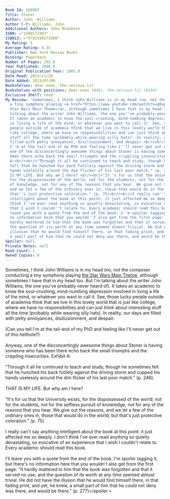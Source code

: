 ```yaml
---
Book Id: 166997
Title: Stoner
Author: John  Williams
Author l-f: Williams, John
Additional Authors: John McGahern
ISBN: ="1590171993"
ISBN13: ="9781590171998"
My Rating: 5
Average Rating: 4.35
Publisher: New York Review Books
Binding: Paperback
Number of Pages: 292.0
Year Published: 2006.0
Original Publication Year: 1965.0
Date Read: 2013/11/20
Date Added: 2013/07/09
Bookshelves: dear-ones, the-serious-lit
Bookshelves with positions: dear-ones (#38), the-serious-lit (#154)
Exclusive Shelf: read
My Review: 'Sometimes, I think John Williams is in my head (no, not the composer conducting
  a tiny symphony playing <a href="https://www.youtube.com/watch?v=g0uplUvP_Qg">the
  Star Wars Main Theme</a>, although sometimes I have that in my head too. But I''m
  talking about the writer John Williams, the one you''ve probably never heard of).
  It takes an academic to know the soul-crushing, mind-numbing depression involved
  in living a life of the mind, or whatever you want to call it. See, those lucky
  people outside of academia think that we live in this lovely world that is just
  like college, where we have no responsibilities and can just think about interesting
  stuff all the time (probably while wearing silly hats). In reality, our days are
  filled with petty annoyances, disillusionment, and despair.<br/><br/>(Can you tell
  I''m at the tail-end of my PhD and feeling like I''ll never get out of this hellhole?)<br/><br/>Anyway,
  one of the disconcertingly awesome things about Stoner is having someone who has
  been there echo back the small triumphs and the crippling insecurities. Exhibit
  A:<br/><br/>"Through it all he continued to teach and study, though he sometimes
  felt that he hunched his back futilely against the driving storm and cupped his
  hands uselessly around the dim flicker of his last poor match." (p. 246).<br/><br/>THAT
  IS MY LIFE. But why am I here? <br/><br/>"It''s for us that the University exists,
  for the dispossessed of the world; not for the students, not for the selfless pursuit
  of knowledge, not for any of the reasons that you hear. We give out the reasons,
  and we let a few of the ordinary ones in, those that would do in the world; but
  that''s just protective coloration." (p. 75)<br/><br/>I really can''t say anything
  intelligent about the book at this point: it just affected me so deeply. I don''t
  think I''ve ever read anything so quietly devastating, so evocative of an experience
  that I wish I couldn''t relate to. Every academic should read this book.<br/><br/>I''ll
  leave you with a quote from the end of the book. I''m spoiler tagging it, but there''s
  no information here that you wouldn''t also get from the first page: <spoiler>"It
  hardly mattered to him that the book was forgotten and that it served no use; and
  the question of its worth at any time seemed almost trivial. He did not have the
  illusion that he would find himself there, in that fading print; and yet, he knew,
  a small part of him that he could not deny was there, and would be there." (p. 277)</spoiler.>'
Spoiler: null
Private Notes: null
Read Count: 1
Owned Copies: 0
---
```


Sometimes, I think John Williams is in my head (no, not the composer conducting a tiny symphony playing <a href="https://www.youtube.com/watch?v=g0uplUvP_Qg">the Star Wars Main Theme</a>, although sometimes I have that in my head too. But I'm talking about the writer John Williams, the one you've probably never heard of). It takes an academic to know the soul-crushing, mind-numbing depression involved in living a life of the mind, or whatever you want to call it. See, those lucky people outside of academia think that we live in this lovely world that is just like college, where we have no responsibilities and can just think about interesting stuff all the time (probably while wearing silly hats). In reality, our days are filled with petty annoyances, disillusionment, and despair.<br/><br/>(Can you tell I'm at the tail-end of my PhD and feeling like I'll never get out of this hellhole?)<br/><br/>Anyway, one of the disconcertingly awesome things about Stoner is having someone who has been there echo back the small triumphs and the crippling insecurities. Exhibit A:<br/><br/>"Through it all he continued to teach and study, though he sometimes felt that he hunched his back futilely against the driving storm and cupped his hands uselessly around the dim flicker of his last poor match." (p. 246).<br/><br/>THAT IS MY LIFE. But why am I here? <br/><br/>"It's for us that the University exists, for the dispossessed of the world; not for the students, not for the selfless pursuit of knowledge, not for any of the reasons that you hear. We give out the reasons, and we let a few of the ordinary ones in, those that would do in the world; but that's just protective coloration." (p. 75)<br/><br/>I really can't say anything intelligent about the book at this point: it just affected me so deeply. I don't think I've ever read anything so quietly devastating, so evocative of an experience that I wish I couldn't relate to. Every academic should read this book.<br/><br/>I'll leave you with a quote from the end of the book. I'm spoiler tagging it, but there's no information here that you wouldn't also get from the first page: <spoiler>"It hardly mattered to him that the book was forgotten and that it served no use; and the question of its worth at any time seemed almost trivial. He did not have the illusion that he would find himself there, in that fading print; and yet, he knew, a small part of him that he could not deny was there, and would be there." (p. 277)</spoiler.>
